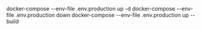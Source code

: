 docker-compose --env-file .env.production up -d
docker-compose --env-file .env.production down
docker-compose --env-file .env.production up --build
